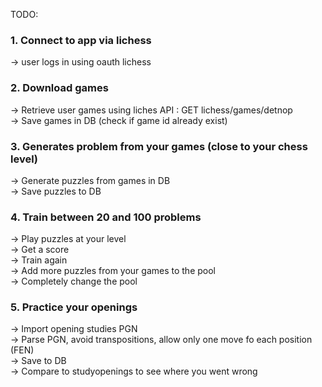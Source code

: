 TODO:

### 1. Connect to app via lichess

-> user logs in using oauth lichess

### 2. Download games

-> Retrieve user games using liches API : GET lichess/games/detnop\
-> Save games in DB (check if game id already exist)

### 3. Generates problem from your games (close to your chess level)

-> Generate puzzles from games in DB\
-> Save puzzles to DB

### 4. Train between 20 and 100 problems

-> Play puzzles at your level\
-> Get a score\
-> Train again\
-> Add more puzzles from your games to the pool\
-> Completely change the pool

### 5. Practice your openings

-> Import opening studies PGN\
-> Parse PGN, avoid transpositions, allow only one move fo each position (FEN)\
-> Save to DB\
-> Compare to studyopenings to see where you went wrong
